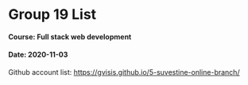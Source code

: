 # Group 19 List

#### Course: Full stack web development
#### Date: 2020-11-03

Github account list: https://gvisis.github.io/5-suvestine-online-branch/ 
